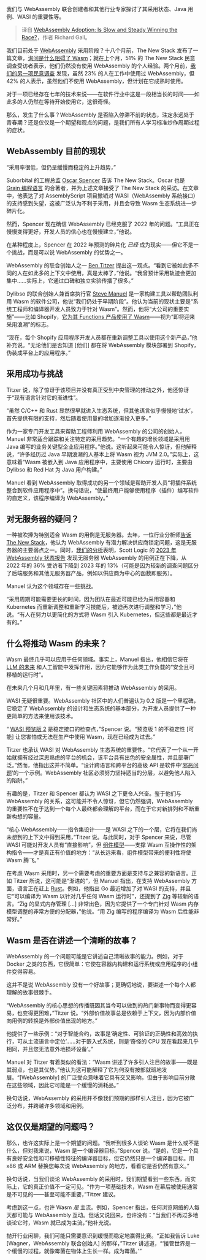 
<!--
title: 采用WebAssembly：缓慢而稳定是否能赢得比赛？
cover: https://cdn.thenewstack.io/media/2024/04/4d56f40d-jude-infantini-4tlnf0mztvk-unsplash.jpg
-->

我们与 WebAssembly 联合创建者和其他行业专家探讨了其采用状态、Java 用例、WASI 的重要性等。

> 译自 [WebAssembly Adoption: Is Slow and Steady Winning the Race?](https://thenewstack.io/webassembly-adoption-is-slow-and-steady-winning-the-race/)，作者 Richard Gall。

我们目前处于 [WebAssembly](https://thenewstack.io/webassembly/) 采用阶段？十八个月前，The New Stack 发布了一篇文章，[询问是什么阻碍了 Wasm](https://thenewstack.io/whats-stopping-webassembly-from-widespread-adoption/)；就在上个月，51% 的 The New Stack 民意调查受访者表示，他们仍然没有使用 WebAssembly 的个人经验。两个月前，[我们的另一项民意调查](https://www.datawrapper.de/_/emwOK/?v=2) 发现，虽然 23% 的人在工作中使用过 WebAssembly，但 42% 的人表示，虽然他们不使用 WebAssembly，但计划在它成熟时使用。

对于一项已经存在七年的技术来说——在软件行业中这是一段相当长的时间——如此多的人仍然在等待开始使用它，这很奇怪。

那么，发生了什么事？WebAssembly 是否陷入停滞不前的状态，注定永远处于青春期？还是仅仅是一个期望和观点的问题，是我们所有人学习标准炒作周期过程的症状。

## WebAssembly 目前的现状

“采用率很低，但仍呈缓慢而稳定的上升趋势，”

Suborbital 的工程总监 [Oscar Spencer](https://www.linkedin.com/in/oscarspen/) 告诉 The New Stack。Oscar 也是 [Grain 编程语言](https://grain-lang.org/) 的合著者，并为上述文章接受了 The New Stack 的采访。在文章中，他表达了对 AssemblyScript 项目撤销对 WASI（WebAssembly 系统接口）的支持感到失望，这被广泛认为不利于采用，并且会导致 Wasm 生态系统进一步碎片化。

然而，Spencer 现在确信 WebAssembly 已经克服了 2022 年的问题。“工具正在慢慢变得更好，开发人员的信心也在慢慢建立，”他说。

在某种程度上，Spencer 在 2022 年预测的碎片化 *已经* 成为现实——但它不是一个挑战，而是可以说 WebAssembly 的优势之一。

WebAssembly 的联合创始人之一 [Ben Titzer](https://www.linkedin.com/in/ben-l-titzer-6b78584/) 提出这一观点。“看到它被如此多不同的人在如此多的上下文中使用，真是太棒了，”他说。“我曾预计采用轨迹会更加集中……实际上，它通过口碑和独立实验传播了很多。”

Dylibso 的联合创始人兼首席执行官 [Steve Manuel](https://www.linkedin.com/in/stevemanuel/) 是一家构建工具以帮助团队利用 Wasm 的软件公司，他说“我们仍处于早期阶段”。他认为当前的现状主要是“系统工程师和编译器开发人员致力于针对 Wasm”。然而，他将“大公司的重要实施”——比如 Shopify，[它为其 Functions 产品使用了 Wasm](https://shopify.engineering/javascript-in-webassembly-for-shopify-functions)——视为“即将迎来采用浪潮”的标志。

“现在，每个 Shopify 应用程序开发人员都在重新调整工具以使用这个新产品，”他补充说。“无论他们是否知道 [他们] 都在将 WebAssembly 模块部署到 Shopify，伪装成平台上的应用程序。”

## 采用成功与挑战

Titzer 说，除了惊讶于该项目并没有真正受到中央管理的推动之外，他还惊讶于“现有语言针对它的渐进性”。

“虽然 C/C++ 和 Rust 显然很早就进入生态系统，但其他语言似乎慢慢地‘试水’，首先提供有限的支持，然后随着使用量的增加逐渐投入更多。”

作为一家专门开发工具来帮助工程师利用 WebAssembly 的公司的创始人，Manuel 非常适合跟踪和关注特定的采用趋势。“一个有趣的增长领域是采用用 Java 编写的业务关键型企业应用程序。”他说。这听起来可能令人惊讶，但他解释说，“许多经历过 Java 早期浪潮的人基本上将 Wasm 视为 JVM 2.0。”实际上，这意味着“Wasm 被嵌入到 Java 应用程序中，主要使用 Chicory 运行时，主要由 Dylibso 和 Red Hat 为 Java 用户构建。”

Manuel 看到 WebAssembly 取得成功的另一个领域是帮助开发人员“将插件系统整合到软件应用程序中”。换句话说，“使最终用户能够使用程序（插件）编写软件的自定义，该程序编译为 WebAssembly。”

## 对无服务器的疑问？

一种被吹捧为特别适合 Wasm 的用例是无服务器。去年，一位行业分析师[告诉 The New Stack](https://thenewstack.io/can-webassembly-solve-serverless-problems/)，他认为 WebAssembly 有潜力解决供应商锁定问题，这是无服务器的主要弱点之一。同时，[我们的分析](https://thenewstack.io/whos-leading-webassembly-adoption-so-far-vendors/)表明，Scott Logic 的 [2023 年 WebAssembly 状态报告](https://blog.scottlogic.com/2023/10/18/the-state-of-webassembly-2023) 发现无服务器 WebAssembly 的用例正在下降，从 2022 年的 36% 受访者下降到 2023 年的 13%（可能是因为较新的调查问题区分了后端服务和其他无服务器产品，例如以供应商为中心的函数即服务）。

Manuel 认为这个领域存在一些挑战。

“采用周期可能需要更长的时间，因为团队在最近可能已经为采用容器和 Kubernetes 而重新调整和重新学习技能后，被迫再次进行调整和学习，”他说。“有人在努力以更简化的方式将 Wasm 引入 Kubernetes，但这些都是最近才有的。”

## 什么将推动 Wasm 的未来？

Wasm 最终几乎可以应用于任何领域。事实上，Manuel 指出，他相信它将在 [LLM 的未来](https://thenewstack.io/large-language-models-open-source-llms-in-2023/) 和人工智能中发挥作用，因为它能够作为此类工作负载的“安全且可移植的运行时”。

在未来几个月和几年里，有一些关键因素将推动 WebAssembly 的采用。

WASI 无疑很重要。WebAssembly 社区中的人们普遍认为 0.2 版是一个里程碑，它稳定了 WebAssembly 的设计和生态系统的基本部分，为开发人员提供了一种更简单的方法来使用该技术。

“
[WASI 预览版 2](https://thenewstack.io/wasi-0-2-unlocking-webassemblys-promise-outside-the-browser/) 是稳定接口的检查点，”Spencer 说。“预览版 1 的不稳定性 [可能] 让您害怕或无法在生产中使用 Wasm，现在已经成为过去。”

Titzer 也承认 WASI 对 WebAssembly 生态系统的重要性。“它代表了一个从一开始就拥有经过深思熟虑的平台的机会，该平台具有出色的安全属性，并且部署广泛。”然而，他指出这并不简单。“设计跨语言和跨平台的高级 API 是软件中‘[邪恶问题](https://blog.codinghorror.com/development-is-inherently-wicked/)’的一个示例。WebAssembly 社区必须努力坚持适当的分层，以避免他人陷入的陷阱。”

有趣的是，Titzer 和 Spencer 都认为 WASI 之下更令人兴奋。鉴于他们与 WebAssembly 的关系，这可能并不令人惊讶，但它仍然强调，WebAssembly 的重要性不在于达到一个每个人最终都会理解的平台，而在于它对新排列和不断重新构想的容量。

“核心 WebAssembly——指令集设计——是 WASI 之下的一个层，它将在我们尚未想到的上下文中得到采用，”Titzer 说。与此同时，对于 Spencer 来说，尽管 WASI 可能对开发人员有“直接影响”，但 [组件模型](https://thenewstack.io/webassembly-in-2024-components-are-and-are-not-the-big-story/)——支撑 Wasm 互操作性的架构指令——才是真正有价值的地方：“从长远来看，组件模型带来的便利性将使 Wasm 腾飞。”

在考虑 Wasm 采用时，另一个需要考虑的重要方面是支持与之兼容的新语言。正如 Titzer 所说，这可能是“渐进的”，但 Manuel 指出，在支持 WebAssembly 方面，语言正在赶上 [Rust](https://thenewstack.io/rust-is-surging-ahead-in-webassembly-for-now/)。例如，他指出 Go 最近增加了对 WASI 的支持，并且它“可以编译为 Wasm 以针对几乎任何 Wasm 运行时”，还提到了 [Zig](https://thenewstack.io/introduction-to-zig-a-potential-heir-to-c/) 等较新的语言。“Zig 的显式内存管理 […] 非常出色，因为它提供了一个专门针对 Wasm 内存模型调整的非常方便的分配器，”他说。“用 Zig 编写的程序编译为 Wasm 后性能非常好。”

## Wasm 是否在讲述一个清晰的故事？

WebAssembly 的一个问题可能是它讲述自己清晰故事的能力。例如，对于 Docker 之类的东西，它很简单：它使在容器内构建和运行系统或应用程序的小组件变得容易。

这并不是说 WebAssembly 没有一个好故事；更确切地说，要讲述一个每个人都理解的故事很棘手。

“WebAssembly 的核心思想的传播既因其当今可以做到的热门新事物而变得更容易，也变得更困难，”Titzer 说。“外部价值故事总是依赖于上下文，因为内部价值向用例的转换是外部价值出现的地方。”

他提供了一些示例：“对于智能合约，故事是‘确定性、可验证的正确性和高效的执行，可从主流语言中定位’……对于嵌入式系统，则是‘奇怪的 CPU 现在看起来几乎相同，并且您无法意外地损坏设备’。”

Manuel 对 Titzer 有着类似的看法：“Wasm 讲述了许多引人注目的故事——既是其弱点，也是其优势。”他认为这可能解释了它为何没有按部就班地发展。“[WebAssembly] 的广泛受众意味着它具有交叉影响，但由于影响目前分散在这些领域，因此它可能是一个缓慢的消耗品。”

换句话说，WebAssembly 的采用并不像我们预期的那样引人注目，因为它被广泛分布，并跨越许多领域和用例。

## 这仅仅是期望的问题吗？

那么，也许这实际上是一个期望的问题。“我听到很多人谈论 Wasm 是什么或不是什么，但对我来说，Wasm 是一个编译器目标，”Spencer 说。“是的，它是一个具有良好安全性和可移植性特征的编译器目标，但它仍然只是一个编译器目标。用 x86 或 ARM 替换您每次说 WebAssembly 的地方，看看它是否仍然有意义。”

换句话说，当我们谈论 WebAssembly 的采用时，我们期望看到一些东西，而实际上，它的真正价值不一定可见。“作为一项基础技术，Wasm 在幕后被使用通常是不可见的——甚至可能不重要，”Titzer 建议。

考虑到这一点，也许 Wasm *是* 主流。例如，Spencer 指出，任何浏览网络的人每天都可能与 WebAssembly 互动。但话又说回来，也许没有：“当我们不再过多地谈论它时，Wasm 就已成为主流，”他补充说。

抛开行业闲聊，我们可能只需要意识到缓慢而稳定地赢得比赛。“正如我告诉 Luke [Wagner，WebAssembly 联合创始人] 的那样，”Titzer 讲述道，“‘接管世界是一个缓慢的过程，就像霉菌在物体上生长一样。成为霉菌。’”
